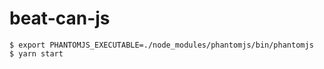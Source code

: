 beat-can-js
===

```
$ export PHANTOMJS_EXECUTABLE=./node_modules/phantomjs/bin/phantomjs
$ yarn start
```

